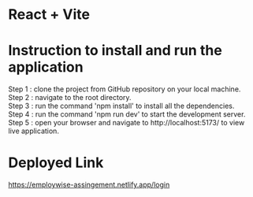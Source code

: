# React + Vite
# Instruction to install and run the application
Step 1 : clone the project from GitHub repository on your local machine.\
Step 2 : navigate to the root directory.\
Step 3 : run the command 'npm install' to install all the dependencies.\
Step 4 : run the command 'npm run dev' to start the development server.\
Step 5 : open your browser and navigate to http://localhost:5173/ to view live application.

# Deployed Link
https://employwise-assingement.netlify.app/login
